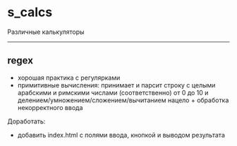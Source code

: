 # s_calcs
Различные калькуляторы
***
## regex
 - хорошая практика с регулярками 
 - примитивные вычисления: принимает и парсит строку с целыми арабскими и римскими числами (соответственно) от 0 до 10 и делением/умножением/сложением/вычитанием нацело + обработка некорректного ввода
 
 Доработать: 
  - добавить index.html с полями ввода, кнопкой и выводом результата

